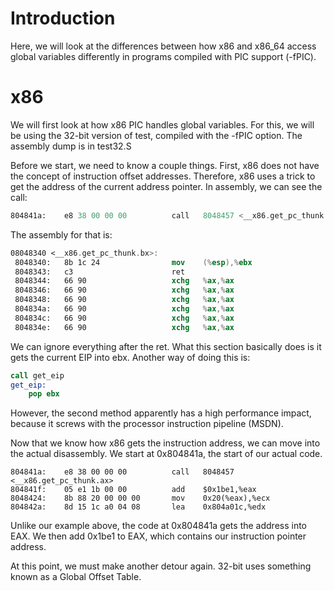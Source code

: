 # Introduction
Here, we will look at the differences between how x86 and x86_64 access global variables differently in programs compiled with PIC support (-fPIC).

# x86
We will first look at how x86 PIC handles global variables. For this, we will be using the 32-bit version of test, compiled with the -fPIC option. The assembly dump is in test32.S

Before we start, we need to know a couple things. First, x86 does not have the concept of instruction offset addresses. Therefore, x86 uses a trick to get the address of the current address pointer. In assembly, we can see the call:
```nasm
804841a:	e8 38 00 00 00       	call   8048457 <__x86.get_pc_thunk.ax>
```

The assembly for that is:
```nasm
08048340 <__x86.get_pc_thunk.bx>:
 8048340:	8b 1c 24             	mov    (%esp),%ebx
 8048343:	c3                   	ret    
 8048344:	66 90                	xchg   %ax,%ax
 8048346:	66 90                	xchg   %ax,%ax
 8048348:	66 90                	xchg   %ax,%ax
 804834a:	66 90                	xchg   %ax,%ax
 804834c:	66 90                	xchg   %ax,%ax
 804834e:	66 90                	xchg   %ax,%ax
```
We can ignore everything after the ret. What this section basically does is it gets the current EIP into ebx. Another way of doing this is:
```nasm
call get_eip
get_eip:
    pop ebx
```
However, the second method apparently has a high performance impact, because it screws with the processor instruction pipeline (MSDN).

Now that we know how x86 gets the instruction address, we can move into the actual disassembly. We start at 0x804841a, the start of our actual code.
```
804841a:	e8 38 00 00 00       	call   8048457 <__x86.get_pc_thunk.ax>
804841f:	05 e1 1b 00 00       	add    $0x1be1,%eax
8048424:	8b 88 20 00 00 00    	mov    0x20(%eax),%ecx
804842a:	8d 15 1c a0 04 08    	lea    0x804a01c,%edx
```
Unlike our example above, the code at 0x804841a gets the address into EAX. We then add 0x1be1 to EAX, which contains our instruction pointer address.

At this point, we must make another detour again. 32-bit uses something known as a Global Offset Table.
